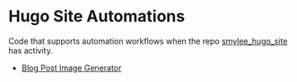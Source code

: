# Hugo Site Automations

Code that supports automation workflows when the repo [smylee_hugo_site](https://github.com/smyleeface/smylee_hugo_site) has activity.

* [Blog Post Image Generator](functions/blog_post_image_generator/README.md)